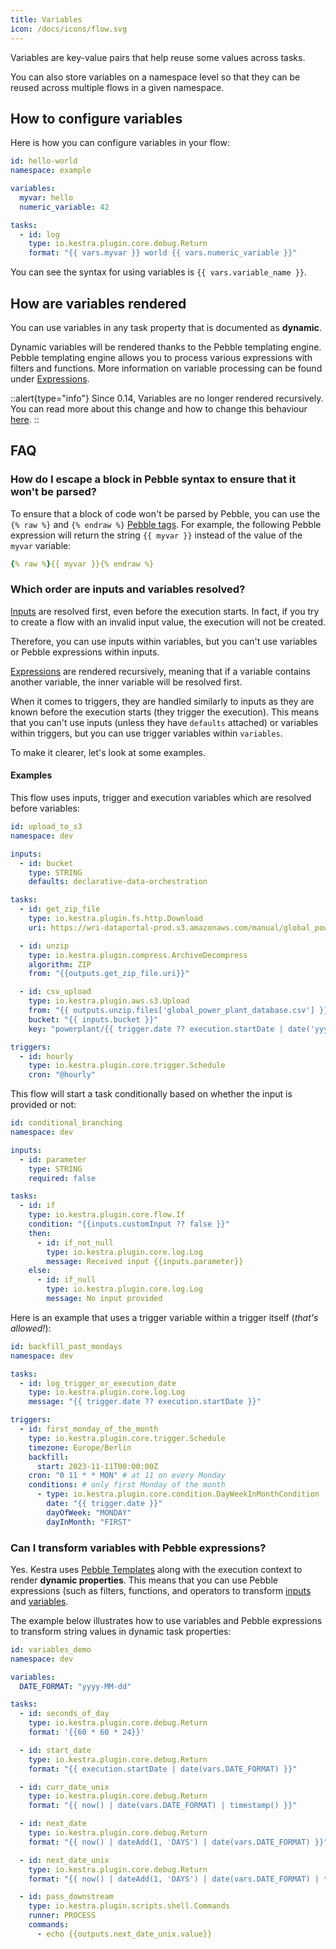 ```yaml
---
title: Variables
icon: /docs/icons/flow.svg
---
```


Variables are key-value pairs that help reuse some values across tasks.

You can also store variables on a namespace level so that they can be reused across multiple flows in a given namespace.

## How to configure variables

Here is how you can configure variables in your flow:

```yaml
id: hello-world
namespace: example

variables:
  myvar: hello
  numeric_variable: 42

tasks:
  - id: log
    type: io.kestra.plugin.core.debug.Return
    format: "{{ vars.myvar }} world {{ vars.numeric_variable }}"
```

You can see the syntax for using variables is `{{ vars.variable_name }}`.

## How are variables rendered

You can use variables in any task property that is documented as **dynamic**.

Dynamic variables will be rendered thanks to the Pebble templating engine. Pebble templating engine allows you to process various expressions with filters and functions. More information on variable processing can be found under [Expressions](/docs/concepts/expression/).

::alert{type="info"}
Since 0.14, Variables are no longer rendered recursively. You can read more about this change and how to change this behaviour [here](/docs/migration-guide/recursive-rendering).
::

## FAQ

### How do I escape a block in Pebble syntax to ensure that it won't be parsed?

To ensure that a block of code won't be parsed by Pebble, you can use the `{% raw %}` and `{% endraw %}` [Pebble tags](/docs/concepts/expression/tag#raw). For example, the following Pebble expression will return the string `{{ myvar }}` instead of the value of the `myvar` variable:

```yaml
{% raw %}{{ myvar }}{% endraw %}
```

### Which order are inputs and variables resolved?

[Inputs](/docs/workflow-components/inputs) are resolved first, even before the execution starts. In fact, if you try to create a flow with an invalid input value, the execution will not be created.

Therefore, you can use inputs within variables, but you can't use variables or Pebble expressions within inputs.

[Expressions](/docs/concepts/expression) are rendered recursively, meaning that if a variable contains another variable, the inner variable will be resolved first.

When it comes to triggers, they are handled similarly to inputs as they are known before the execution starts (they trigger the execution). This means that you can't use inputs (unless they have `defaults` attached) or variables within triggers, but you can use trigger variables within `variables`.

To make it clearer, let's look at some examples.

#### Examples

This flow uses inputs, trigger and execution variables which are resolved before variables:

```yaml
id: upload_to_s3
namespace: dev

inputs:
  - id: bucket
    type: STRING
    defaults: declarative-data-orchestration

tasks:
  - id: get_zip_file
    type: io.kestra.plugin.fs.http.Download
    uri: https://wri-dataportal-prod.s3.amazonaws.com/manual/global_power_plant_database_v_1_3.zip

  - id: unzip
    type: io.kestra.plugin.compress.ArchiveDecompress
    algorithm: ZIP
    from: "{{outputs.get_zip_file.uri}}"

  - id: csv_upload
    type: io.kestra.plugin.aws.s3.Upload
    from: "{{ outputs.unzip.files['global_power_plant_database.csv'] }}"
    bucket: "{{ inputs.bucket }}"
    key: "powerplant/{{ trigger.date ?? execution.startDate | date('yyyy_MM_dd__HH_mm_ss') }}.csv"

triggers:
  - id: hourly
    type: io.kestra.plugin.core.trigger.Schedule
    cron: "@hourly"
```

This flow will start a task conditionally based on whether the input is provided or not:

```yaml
id: conditional_branching
namespace: dev

inputs:
  - id: parameter
    type: STRING
    required: false

tasks:
  - id: if
    type: io.kestra.plugin.core.flow.If
    condition: "{{inputs.customInput ?? false }}"
    then:
      - id: if_not_null
        type: io.kestra.plugin.core.log.Log
        message: Received input {{inputs.parameter}}
    else:
      - id: if_null
        type: io.kestra.plugin.core.log.Log
        message: No input provided
```

Here is an example that uses a trigger variable within a trigger itself (_that's allowed!_):

```yaml
id: backfill_past_mondays
namespace: dev

tasks:
  - id: log_trigger_or_execution_date
    type: io.kestra.plugin.core.log.Log
    message: "{{ trigger.date ?? execution.startDate }}"

triggers:
  - id: first_monday_of_the_month
    type: io.kestra.plugin.core.trigger.Schedule
    timezone: Europe/Berlin
    backfill:
      start: 2023-11-11T00:00:00Z
    cron: "0 11 * * MON" # at 11 on every Monday
    conditions: # only first Monday of the month
      - type: io.kestra.plugin.core.condition.DayWeekInMonthCondition
        date: "{{ trigger.date }}"
        dayOfWeek: "MONDAY"
        dayInMonth: "FIRST"
```


### Can I transform variables with Pebble expressions?

Yes. Kestra uses [Pebble Templates](https://pebbletemplates.io/) along with the execution context to render **dynamic properties**. This means that you can use Pebble expressions (such as filters, functions, and operators to transform [inputs](/docs/workflow-components/inputs) and [variables](/docs/workflow-components/variables).

The example below illustrates how to use variables and Pebble expressions to transform string values in dynamic task properties:

```yaml
id: variables_demo
namespace: dev

variables:
  DATE_FORMAT: "yyyy-MM-dd"

tasks:
  - id: seconds_of_day
    type: io.kestra.plugin.core.debug.Return
    format: '{{60 * 60 * 24}}'

  - id: start_date
    type: io.kestra.plugin.core.debug.Return
    format: "{{ execution.startDate | date(vars.DATE_FORMAT) }}"

  - id: curr_date_unix
    type: io.kestra.plugin.core.debug.Return
    format: "{{ now() | date(vars.DATE_FORMAT) | timestamp() }}"

  - id: next_date
    type: io.kestra.plugin.core.debug.Return
    format: "{{ now() | dateAdd(1, 'DAYS') | date(vars.DATE_FORMAT) }}"

  - id: next_date_unix
    type: io.kestra.plugin.core.debug.Return
    format: "{{ now() | dateAdd(1, 'DAYS') | date(vars.DATE_FORMAT) | timestamp() }}"

  - id: pass_downstream
    type: io.kestra.plugin.scripts.shell.Commands
    runner: PROCESS
    commands:
      - echo {{outputs.next_date_unix.value}}
```

